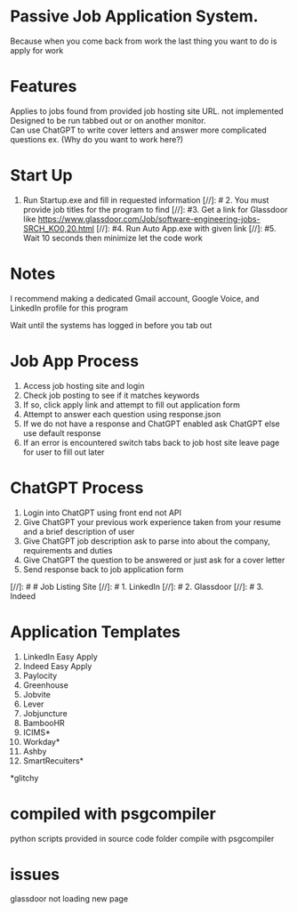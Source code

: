 # Passive Job Application System.  
Because when you come back from work the last thing you want to do is apply for work   

# Features
Applies to jobs found from provided job hosting site URL.  not implemented
Designed to be run tabbed out or on another monitor.  
Can use ChatGPT to write cover letters and answer more complicated questions ex. (Why do you want to work here?)  

# Start Up
1. Run Startup.exe and fill in requested information
[//]: # 2. You must provide job titles for the program to find
[//]: #3. Get a link for Glassdoor like https://www.glassdoor.com/Job/software-engineering-jobs-SRCH_KO0,20.html
[//]: #4. Run Auto App.exe with given link
[//]: #5. Wait 10 seconds then minimize let the code work

   
# Notes
I recommend making a dedicated Gmail account, Google Voice, and LinkedIn profile for this program

Wait until the systems has logged in before you tab out

# Job App Process
1. Access job hosting site and login
2. Check job posting to see if it matches keywords
3. If so, click apply link and attempt to fill out application form
4. Attempt to answer each question using response.json
5. If we do not have a response and ChatGPT enabled ask ChatGPT else use default response
6. If an error is encountered switch tabs back to job host site leave page for user to fill out later

# ChatGPT Process
1. Login into ChatGPT using front end not API
2. Give ChatGPT your previous work experience taken from your resume and a brief description of user
3. Give ChatGPT job description ask to parse into about the company, requirements and duties
4. Give ChatGPT the question to be answered or just ask for a cover letter
5. Send response back to job application form

[//]: # # Job Listing Site
[//]: # 1. LinkedIn
[//]: # 2. Glassdoor
[//]: # 3. Indeed

# Application Templates
1. LinkedIn Easy Apply
2. Indeed Easy Apply
3. Paylocity
4. Greenhouse
5. Jobvite
6. Lever
7. Jobjuncture
8. BambooHR
9. ICIMS*
10. Workday*
11. Ashby
12. SmartRecuiters*

*glitchy

# compiled with psgcompiler
python scripts provided in source code folder compile with psgcompiler

# issues
glassdoor not loading new page
